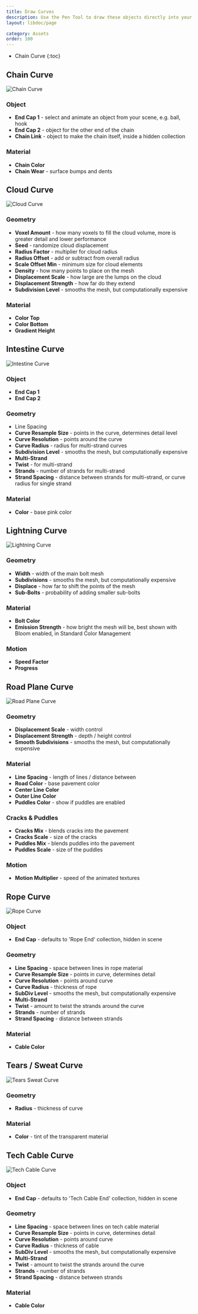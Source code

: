 ```yaml
---
title: Draw Curves
description: Use the Pen Tool to draw these objects directly into your Scene.
layout: libdoc/page

category: Assets
order: 100
---
```

- Chain Curve
{:toc}

## Chain Curve
![Chain Curve](/assets/Assets/Draw_Curves/Chain_Curve_Preview.png)
### Object
- **End Cap 1** - select and animate an object from your scene, e.g. ball, hook
- **End Cap 2** - object for the other end of the chain
- **Chain Link** - object to make the chain itself, inside a hidden collection
### Material
- **Chain Color**
- **Chain Wear** - surface bumps and dents

## Cloud Curve
![Cloud Curve](/assets/Assets/Draw_Curves/Cloud_Curve_Preview.png)
### Geometry
- **Voxel Amount** - how many voxels to fill the cloud volume, more is greater detail and lower performance
- **Seed** - randomize cloud displacement
- **Radius Factor** - multiplier for cloud radius
- **Radius Offset** - add or subtract from overall radius
- **Scale Offset Min** - minimum size for cloud elements
- **Density** - how many points to place on the mesh
- **Displacement Scale** - how large are the lumps on the cloud
- **Displacement Strength** - how far do they extend
- **Subdivision Level** - smooths the mesh, but computationally expensive
### Material
- **Color Top**
- **Color Bottom**
- **Gradient Height**

## Intestine Curve
![Intestine Curve](/assets/Assets/Draw_Curves/Intestine_Curve_Preview.png)
### Object
- **End Cap 1**
- **End Cap 2**
### Geometry
- Line Spacing
- **Curve Resample Size** - points in the curve, determines detail level
- **Curve Resolution** - points around the curve
- **Curve Radius** - radius for multi-strand curves
- **Subdivision Level** - smooths the mesh, but computationally expensive
- **Multi-Strand**
- **Twist** - for multi-strand
- **Strands** - number of strands for multi-strand
- **Strand Spacing** - distance between strands for multi-strand, or curve radius for single strand
### Material
- **Color** - base pink color

## Lightning Curve
![Lightning Curve](/assets/Assets/Draw_Curves/Lightning_Curve_Preview.png)
### Geometry
- **Width** - width of the main bolt mesh
- **Subdivisions** - smooths the mesh, but computationally expensive
- **Displace** - how far to shift the points of the mesh
- **Sub-Bolts** - probability of adding smaller sub-bolts
### Material
- **Bolt Color**
- **Emission Strength** - how bright the mesh will be, best shown with Bloom enabled, in Standard Color Management
### Motion
- **Speed Factor**
- **Progress**

## Road Plane Curve
![Road Plane Curve](/assets/Assets/Draw_Curves/Road_Plane_Curve_Preview.png)
### Geometry
- **Displacement Scale** - width control
- **Displacement Strength** - depth / height control
- **Smooth Subdivisions** - smooths the mesh, but computationally expensive
### Material
- **Line Spacing** - length of lines / distance between
- **Road Color** - base pavement color
- **Center Line Color**
- **Outer Line Color**
- **Puddles Color** - show if puddles are enabled
### Cracks & Puddles
- **Cracks Mix** - blends cracks into the pavement
- **Cracks Scale** - size of the cracks
- **Puddles Mix** - blends puddles into the pavement
- **Puddles Scale** - size of the puddles
### Motion
- **Motion Multiplier** - speed of the animated textures

## Rope Curve
![Rope Curve](/assets/Assets/Draw_Curves/Rope_Curve_Preview.png)
### Object
- **End Cap** - defaults to 'Rope End' collection, hidden in scene
### Geometry
- **Line Spacing** - space between lines in rope material
- **Curve Resample Size** - points in curve, determines detail
- **Curve Resolution** - points around curve
- **Curve Radius** - thickness of rope
- **SubDiv Level** - smooths the mesh, but computationally expensive
- **Multi-Strand**
- **Twist** - amount to twist the strands around the curve
- **Strands** - number of strands
- **Strand Spacing** - distance between strands
### Material
- **Cable Color**

## Tears / Sweat Curve
![Tears Sweat Curve](/assets/Assets/Draw_Curves/Tears_Sweat_Curve_Preview.png)
### Geometry
- **Radius** - thickness of curve 
### Material
- **Color** - tint of the transparent material

## Tech Cable Curve
![Tech Cable Curve](/assets/Assets/Draw_Curves/TechCable_Curve_Preview.png)
### Object
- **End Cap** - defaults to 'Tech Cable End' collection, hidden in scene
### Geometry
- **Line Spacing** - space between lines on tech cable material
- **Curve Resample Size** - points in curve, determines detail
- **Curve Resolution** - points around curve
- **Curve Radius** - thickness of cable
- **SubDiv Level** - smooths the mesh, but computationally expensive
- **Multi-Strand**
- **Twist** - amount to twist the strands around the curve
- **Strands** - number of strands
- **Strand Spacing** - distance between strands
### Material
- **Cable Color**
